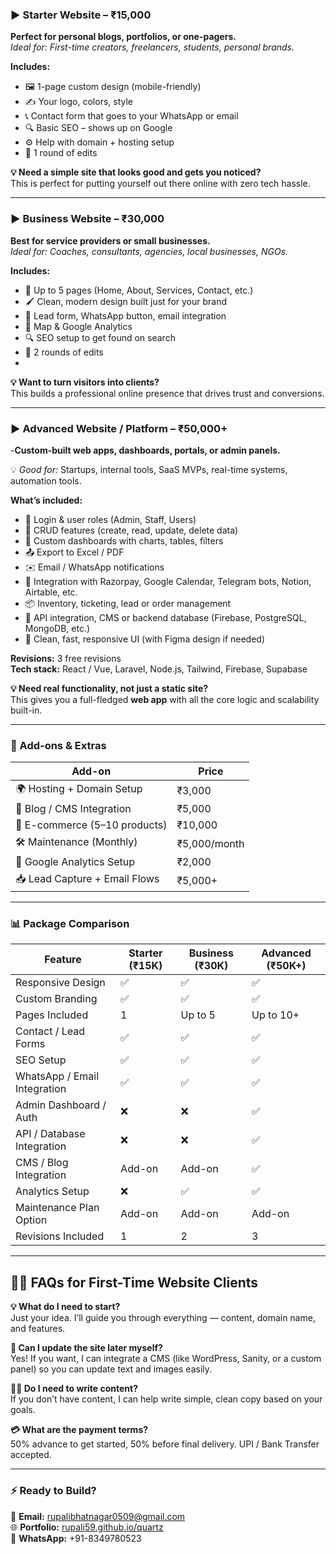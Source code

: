### ▶️ Starter Website – ₹15,000

**Perfect for personal blogs, portfolios, or one-pagers.**  
_Ideal for: First-time creators, freelancers, students, personal brands._

**Includes:**

- 🖼️ 1-page custom design (mobile-friendly)
- ✍️ Your logo, colors, style
- 📞 Contact form that goes to your WhatsApp or email
- 🔍 Basic SEO – shows up on Google
- ⚙️ Help with domain + hosting setup
- 🔁 1 round of edits
    

**💡 Need a simple site that looks good and gets you noticed?**  
This is perfect for putting yourself out there online with zero tech hassle.

---

### ▶️ Business Website – ₹30,000

**Best for service providers or small businesses.**  
_Ideal for: Coaches, consultants, agencies, local businesses, NGOs._

**Includes:**

- 📄 Up to 5 pages (Home, About, Services, Contact, etc.)
- 🖌️ Clean, modern design built just for your brand
- 🧲 Lead form, WhatsApp button, email integration
- 📍 Map & Google Analytics
- 🔍 SEO setup to get found on search
- 🔁 2 rounds of edits
- 
**💡 Want to turn visitors into clients?**  
This builds a professional online presence that drives trust and conversions.

---

### ▶️ Advanced Website / Platform – ₹50,000+

-**Custom-built web apps, dashboards, portals, or admin panels.**

💡 _Good for:_ Startups, internal tools, SaaS MVPs, real-time systems, automation tools.

**What’s included:**

- 🔐 Login & user roles (Admin, Staff, Users)
- 📂 CRUD features (create, read, update, delete data)
- 🧮 Custom dashboards with charts, tables, filters
- 📤 Export to Excel / PDF
- ✉️ Email / WhatsApp notifications
- 🔌 Integration with Razorpay, Google Calendar, Telegram bots, Notion, Airtable, etc.
- 📦 Inventory, ticketing, lead or order management
- 🧰 API integration, CMS or backend database (Firebase, PostgreSQL, MongoDB, etc.)
- 🌈 Clean, fast, responsive UI (with Figma design if needed)

**Revisions:** 3 free revisions  
**Tech stack:** React / Vue, Laravel, Node.js, Tailwind, Firebase, Supabase

**💡 Need real functionality, not just a static site?**  
This gives you a full-fledged **web app** with all the core logic and scalability built-in.

---

### 🧩 Add-ons & Extras

|Add-on|Price|
|---|---|
|🌍 Hosting + Domain Setup|₹3,000|
|📝 Blog / CMS Integration|₹5,000|
|🛒 E-commerce (5–10 products)|₹10,000|
|🛠️ Maintenance (Monthly)|₹5,000/month|
|🎯 Google Analytics Setup|₹2,000|
|📥 Lead Capture + Email Flows|₹5,000+|

---

### 📊 Package Comparison

|Feature|Starter (₹15K)|Business (₹30K)|Advanced (₹50K+)|
|---|---|---|---|
|Responsive Design|✅|✅|✅|
|Custom Branding|✅|✅|✅|
|Pages Included|1|Up to 5|Up to 10+|
|Contact / Lead Forms|✅|✅|✅|
|SEO Setup|✅|✅|✅|
|WhatsApp / Email Integration|✅|✅|✅|
|Admin Dashboard / Auth|❌|❌|✅|
|API / Database Integration|❌|❌|✅|
|CMS / Blog Integration|Add-on|Add-on|✅|
|Analytics Setup|❌|✅|✅|
|Maintenance Plan Option|Add-on|Add-on|Add-on|
|Revisions Included|1|2|3|

---
## 🙋‍♀️ FAQs for First-Time Website Clients

**💡 What do I need to start?**  
Just your idea. I’ll guide you through everything — content, domain name, and features.

**💬 Can I update the site later myself?**  
Yes! If you want, I can integrate a CMS (like WordPress, Sanity, or a custom panel) so you can update text and images easily.

**🧑‍💻 Do I need to write content?**  
If you don’t have content, I can help write simple, clean copy based on your goals.

**💳 What are the payment terms?**  
50% advance to get started, 50% before final delivery. UPI / Bank Transfer accepted.

---
### ⚡ Ready to Build?

📩 **Email:** rupalibhatnagar0509@gmail.com  
🌐 **Portfolio:** [rupali59.github.io/quartz](https://rupali59.github.io/quartz/)  
📱 **WhatsApp:** +91-8349780523